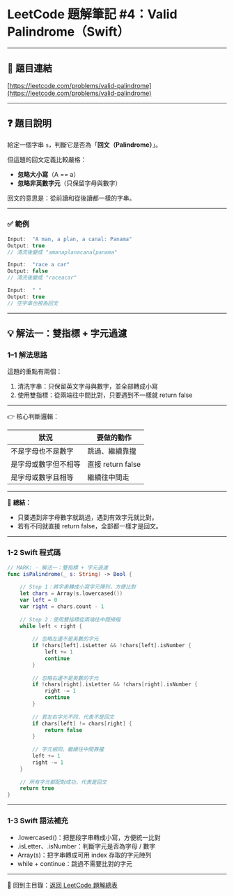 # LeetCode 題解筆記 #4：Valid Palindrome（Swift）

---

## 📝 題目連結

[https://leetcode.com/problems/valid-palindrome](https://leetcode.com/problems/valid-palindrome)

---

## ❓ 題目說明

給定一個字串 `s`，判斷它是否為「**回文（Palindrome）**」。

但這題的回文定義比較嚴格：

- **忽略大小寫**（A == a）
- **忽略非英數字元**（只保留字母與數字）

回文的意思是：從前讀和從後讀都一樣的字串。

---

### ✅ 範例

```swift
Input:  "A man, a plan, a canal: Panama"
Output: true
// 清洗後變成 "amanaplanacanalpanama"

Input:  "race a car"
Output: false
// 清洗後變成 "raceacar"

Input:  " "
Output: true
// 空字串也視為回文
```

---

## 💡 解法一：雙指標 + 字元過濾

### 1–1 解法思路

這題的重點有兩個：

1. 清洗字串：只保留英文字母與數字，並全部轉成小寫  
2. 使用雙指標：從兩端往中間比對，只要遇到不一樣就 return false

---

👉 核心判斷邏輯：

| 狀況                     | 要做的動作           |
|--------------------------|----------------------|
| 不是字母也不是數字       | 跳過、繼續靠攏        |
| 是字母或數字但不相等     | 直接 return false    |
| 是字母或數字且相等       | 繼續往中間走          |

---

🧠 **總結：**  

- 只要遇到非字母數字就跳過，遇到有效字元就比對。  
- 若有不同就直接 return false，全部都一樣才是回文。

---

### 1-2 Swift 程式碼

```swift
// MARK: - 解法一：雙指標 + 字元過濾
func isPalindrome(_ s: String) -> Bool {
    
    // Step 1：將字串轉成小寫字元陣列，方便比對
    let chars = Array(s.lowercased())
    var left = 0
    var right = chars.count - 1
    
    // Step 2：使用雙指標從兩端往中間掃描
    while left < right {
        
        // 忽略左邊不是英數的字元
        if !chars[left].isLetter && !chars[left].isNumber {
            left += 1
            continue
        }
        
        // 忽略右邊不是英數的字元
        if !chars[right].isLetter && !chars[right].isNumber {
            right -= 1
            continue
        }
        
        // 若左右字元不同，代表不是回文
        if chars[left] != chars[right] {
            return false
        }
        
        // 字元相同，繼續往中間靠攏
        left += 1
        right -= 1
    }
    
    // 所有字元都配對成功，代表是回文
    return true
}
```

---

### 1-3 Swift 語法補充

- .lowercased()：把整段字串轉成小寫，方便統一比對
- .isLetter、.isNumber：判斷字元是否為字母 / 數字
- Array(s)：把字串轉成可用 index 存取的字元陣列
- while + continue：跳過不需要比對的字元

---

📂 回到主目錄：[返回 LeetCode 題解總表](../README.md)